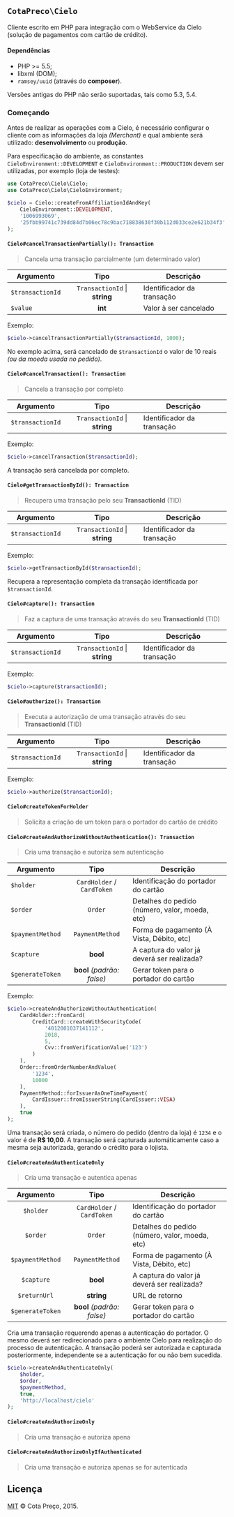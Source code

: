 ## `CotaPreco\Cielo`

Cliente escrito em PHP para integração com o WebService da Cielo (solução de pagamentos com cartão de crédito).

#### Dependências
- PHP >= 5.5;
- libxml (DOM);
- `ramsey/uuid` (através do **composer**).

Versões antigas do PHP não serão suportadas, tais como 5.3, 5.4.

### Começando
Antes de realizar as operações com a Cielo, é necessário configurar o cliente com as informações da loja *(Merchant)* e qual ambiente será utilizado: **desenvolvimento** ou **produção**.

Para especificação do ambiente, as constantes `CieloEnvironment::DEVELOPMENT` e `CieloEnvironment::PRODUCTION` devem ser utilizadas, por exemplo (loja de testes):

```PHP
use CotaPreco\Cielo\Cielo;
use CotaPreco\Cielo\CieloEnvironment;

$cielo = Cielo::createFromAffiliationIdAndKey(
    CieloEnvironment::DEVELOPMENT,
    '1006993069',
    '25fbb99741c739dd84d7b06ec78c9bac718838630f30b112d033ce2e621b34f3'
);
```

#### `Cielo#cancelTransactionPartially(): Transaction`
> Cancela uma transação parcialmente (um determinado valor)

| Argumento | Tipo | Descrição
| --- | :---: | ---
| `$transactionId` | `TransactionId` &#124; **string** | Identificador da transação
| `$value` | **int** | Valor à ser cancelado

Exemplo:
```PHP
$cielo->cancelTransactionPartially($transactionId, 1000);
```

No exemplo acima, será cancelado de `$transactionId` o valor de 10 reais *(ou da moeda usada no pedido)*.

#### `Cielo#cancelTransaction(): Transaction`
> Cancela a transação por completo

| Argumento | Tipo | Descrição
| --- | :---: | ---
| `$transactionId` | `TransactionId` &#124; **string** | Identificador da transação

Exemplo:
```PHP
$cielo->cancelTransaction($transactionId);
```

A transação será cancelada por completo.

#### `Cielo#getTransactionById(): Transaction`
> Recupera uma transação pelo seu **TransactionId** (TID)

| Argumento | Tipo | Descrição
| --- | :---: | ---
| `$transactionId` | `TransactionId` &#124; **string** | Identificador da transação

Exemplo:
```PHP
$cielo->getTransactionById($transactionId);
```

Recupera a representação completa da transação identificada por `$transactionId`.

#### `Cielo#capture(): Transaction`
> Faz a captura de uma transação através do seu **TransactionId** (TID)

| Argumento | Tipo | Descrição
| --- | :---: | ---
| `$transactionId` | `TransactionId` &#124; **string** | Identificador da transação

Exemplo:
```PHP
$cielo->capture($transactionId);
```

#### `Cielo#authorize(): Transaction`
> Executa a autorização de uma transação através do seu **TransactionId** (TID)

| Argumento | Tipo | Descrição
| --- | :---: | ---
| `$transactionId` | `TransactionId` &#124; **string** | Identificador da transação

Exemplo:
```PHP
$cielo->authorize($transactionId);
```

#### `Cielo#createTokenForHolder`
> Solicita a criação de um token para o portador do cartão de crédito

#### `Cielo#createAndAuthorizeWithoutAuthentication(): Transaction`
> Cria uma transação e autoriza sem autenticação

| Argumento | Tipo | Descrição
| --- | :---: | ---
| `$holder` | `CardHolder` / `CardToken` | Identificação do portador do cartão
| `$order` | `Order` | Detalhes do pedido (número, valor, moeda, etc)
| `$paymentMethod` | `PaymentMethod` | Forma de pagamento (À Vista, Débito, etc)
| `$capture` | **bool** | A captura do valor já deverá ser realizada?
| `$generateToken` | **bool** *(padrão: false)* | Gerar token para o portador do cartão

Exemplo:
```PHP
$cielo->createAndAuthorizeWithoutAuthentication(
    CardHolder::fromCard(
        CreditCard::createWithSecurityCode(
            '4012001037141112',
            2018,
            5,
            Cvv::fromVerificationValue('123')
        )
    ),
    Order::fromOrderNumberAndValue(
        '1234',
        10000
    ),
    PaymentMethod::forIssuerAsOneTimePayment(
        CardIssuer::fromIssuerString(CardIssuer::VISA)
    ),
    true
);
```

Uma transação será criada, o número do pedido (dentro da loja) é `1234` e o valor é de **R$ 10,00**. A transação será capturada automáticamente caso a mesma seja autorizada, gerando o crédito para o lojista.

#### `Cielo#createAndAuthenticateOnly`
> Cria uma transação e autentica apenas

| Argumento | Tipo | Descrição
| :---: | :---: | ---
| `$holder` | `CardHolder` / `CardToken` | Identificação do portador do cartão
| `$order` | `Order` | Detalhes do pedido (número, valor, moeda, etc)
| `$paymentMethod` | `PaymentMethod` | Forma de pagamento (À Vista, Débito, etc)
| `$capture` | **bool** | A captura do valor já deverá ser realizada?
| `$returnUrl` | **string** | URL de retorno
| `$generateToken` | **bool** *(padrão: false)* | Gerar token para o portador do cartão

Cria uma transação requerendo apenas a autenticação do portador. O mesmo deverá ser redirecionado para o ambiente Cielo para realização do processo de autenticação. A transação poderá ser autorizada e capturada posteriormente, independente se a autenticação for ou não bem sucedida.

```PHP
$cielo->createAndAuthenticateOnly(
    $holder,
    $order,
    $paymentMethod,
    true,
    'http://localhost/cielo'
);
```

#### `Cielo#createAndAuthorizeOnly`
> Cria uma transação e autoriza apena

#### `Cielo#createAndAuthorizeOnlyIfAuthenticated`
> Cria uma transação e autoriza apenas se for autenticada


## Licença
[MIT](https://github.com/CotaPreco/Cielo/blob/master/LICENSE) &copy; Cota Preço, 2015.
